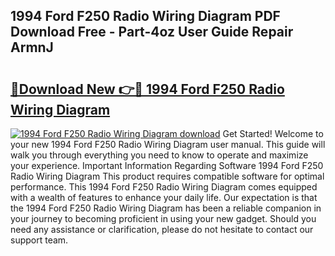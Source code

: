 ## 1994 Ford F250 Radio Wiring Diagram PDF Download Free - Part-4oz User Guide Repair ArmnJ

# <h2><a href="http://dfmtlu0.blite.top/?on=1994+Ford+F250+Radio+Wiring+Diagram">🔗Download New 👉🔴 1994 Ford F250 Radio Wiring Diagram</a></h2>

[![1994 Ford F250 Radio Wiring Diagram download](https://i.imgur.com/lujVjoI.png)](http://dfmtlu0.blite.top/?on=1994+Ford+F250+Radio+Wiring+Diagram)
Get Started! Welcome to your new 1994 Ford F250 Radio Wiring Diagram user manual. This guide will walk you through everything you need to know to operate and maximize your experience. Important Information Regarding Software 1994 Ford F250 Radio Wiring Diagram This product requires compatible software for optimal performance. This 1994 Ford F250 Radio Wiring Diagram comes equipped with a wealth of features to enhance your daily life. Our expectation is that the 1994 Ford F250 Radio Wiring Diagram has been a reliable companion in your journey to becoming proficient in using your new gadget. Should you need any assistance or clarification, please do not hesitate to contact our support team.
